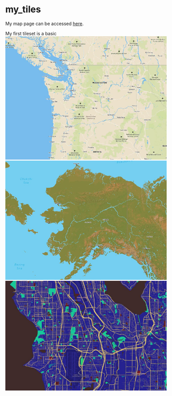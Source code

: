 # my_tiles

My map page can be accessed [here](https://z1675605.github.io/my_tiles/).

My first tileset is a basic 
![First tileset](/img/1.jpg)
![Second tileset](/img/2.jpg)
![Third tileset](/img/3.jpg)

